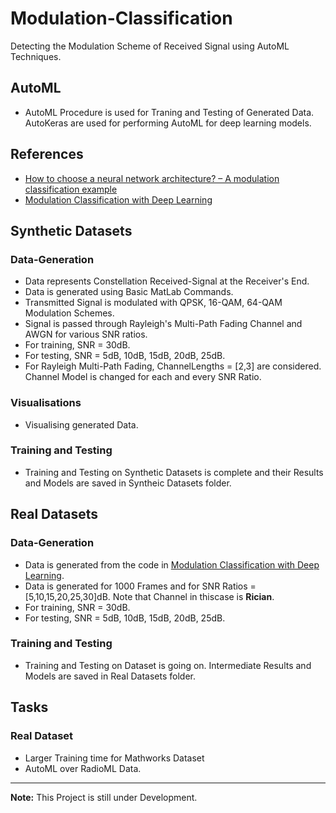 # Modulation-Classification
Detecting the Modulation Scheme of Received Signal using AutoML Techniques.

## AutoML
- AutoML Procedure is used for Traning and Testing of Generated Data. AutoKeras are used for performing AutoML for deep learning models.

## References
- [How to choose a neural network architecture? – A modulation classification example](https://ieeexplore.ieee.org/document/9221167)
- [Modulation Classification with Deep Learning](https://in.mathworks.com/help/deeplearning/ug/modulation-classification-with-deep-learning.html)

## Synthetic Datasets

### Data-Generation
- Data represents Constellation Received-Signal at the Receiver's End.
- Data is generated using Basic MatLab Commands.
- Transmitted Signal is modulated with QPSK, 16-QAM, 64-QAM Modulation Schemes.
- Signal is passed through Rayleigh's Multi-Path Fading Channel and AWGN for various SNR ratios.
- For training, SNR = 30dB.
- For testing, SNR = 5dB, 10dB, 15dB, 20dB, 25dB.
- For Rayleigh Multi-Path Fading, ChannelLengths = [2,3] are considered. Channel Model is changed for each and every SNR Ratio.

### Visualisations
- Visualising generated Data.

### Training and Testing
- Training and Testing on Synthetic Datasets is complete and their Results and Models are saved in Syntheic Datasets folder.

## Real Datasets

### Data-Generation
- Data is generated from the code in [Modulation Classification with Deep Learning](https://in.mathworks.com/help/deeplearning/ug/modulation-classification-with-deep-learning.html).
- Data is generated for 1000 Frames and for SNR Ratios = [5,10,15,20,25,30]dB. Note that Channel in thiscase is **Rician**.
- For training, SNR = 30dB.
- For testing, SNR = 5dB, 10dB, 15dB, 20dB, 25dB.

### Training and Testing
- Training and Testing on Dataset is going on. Intermediate Results and Models are saved in Real Datasets folder.


## Tasks
### Real Dataset
- Larger Training time for Mathworks Dataset
- AutoML over RadioML Data.

---

**Note:**
This Project is still under Development.